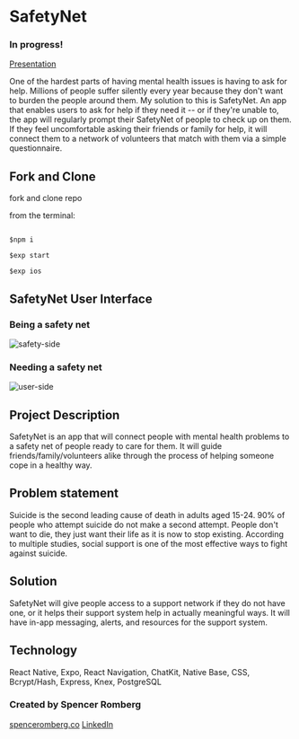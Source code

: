 # SafetyNet
### In progress!
[Presentation](https://www.youtube.com/watch?v=lGM80rxSF20) 

One of the hardest parts of having mental health issues is having to ask for help. Millions of people suffer silently every year because they don't want to burden the people around them. My solution to this is SafetyNet. An app that enables users to ask for help if they need it -- or if they're unable to, the app will regularly prompt their SafetyNet of people to check up on them. If they feel uncomfortable asking their friends or family for help, it will connect them to a network of volunteers that match with them via a simple questionnaire. 

## Fork and Clone
fork and clone repo

from the terminal:
```

$npm i

$exp start

$exp ios
```

## SafetyNet User Interface 
### Being a safety net
![safety-side](https://user-images.githubusercontent.com/33329110/43345739-df9f35a6-91ab-11e8-84b2-de44874c1a26.gif)

### Needing a safety net
![user-side](https://user-images.githubusercontent.com/33329110/43345752-e990089c-91ab-11e8-88a1-42ccc6d29a9d.gif)


## Project Description

SafetyNet is an app that will connect people with mental health problems to a safety net of people ready to care for them. It will guide friends/family/volunteers alike through the process of helping someone cope in a healthy way. 


## Problem statement

Suicide is the second leading cause of death in adults aged 15-24. 90% of people who attempt suicide do not make a second attempt. People don't want to die, they just want their life as it is now to stop existing. According to multiple studies, social support is one of the most effective ways to fight against suicide.

## Solution

SafetyNet will give people access to a support network if they do not have one, or it helps their support system help in actually meaningful ways. It will have in-app messaging, alerts, and resources for the support system.


## Technology

React Native, Expo, React Navigation, ChatKit, Native Base, CSS, Bcrypt/Hash, Express, Knex, PostgreSQL

### Created by Spencer Romberg
[spenceromberg.co](https://spenceromberg.co/)
[LinkedIn](https://www.linkedin.com/in/spencer-romberg/)

